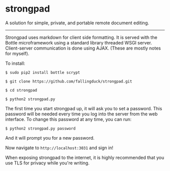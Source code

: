 # strongpad

A solution for simple, private, and portable remote document editing.

---

Strongpad uses markdown for client side formatting. It is served with the Bottle microframework using a standard library threaded WSGI server. Client-server communication is done using AJAX. (These are mostly notes for myself).

To install:

```
$ sudo pip2 install bottle scrypt

$ git clone https://github.com/fallingduck/strongpad.git

$ cd strongpad

$ python2 strongpad.py
```

The first time you start strongpad up, it will ask you to set a password. This password will be needed every time you log into the server from the web interface. To change this password at any time, you can run:

`$ python2 strongpad.py password`

And it will prompt you for a new password.

Now navigate to `http://localhost:3031` and sign in!

When exposing strongpad to the internet, it is highly recommended that you use TLS for privacy while you're writing.
